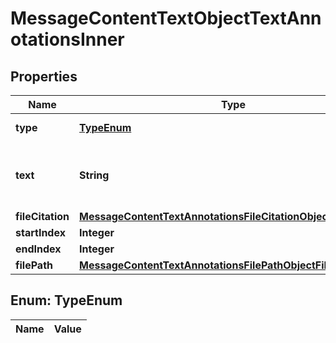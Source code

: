 

# MessageContentTextObjectTextAnnotationsInner

## Properties

Name | Type | Description | Notes
------------ | ------------- | ------------- | -------------
**type** | [**TypeEnum**](#TypeEnum) | Always &#x60;file_citation&#x60;. | 
**text** | **String** | The text in the message content that needs to be replaced. | 
**fileCitation** | [**MessageContentTextAnnotationsFileCitationObjectFileCitation**](MessageContentTextAnnotationsFileCitationObjectFileCitation.md) |  | 
**startIndex** | **Integer** |  | 
**endIndex** | **Integer** |  | 
**filePath** | [**MessageContentTextAnnotationsFilePathObjectFilePath**](MessageContentTextAnnotationsFilePathObjectFilePath.md) |  | 


## Enum: TypeEnum

Name | Value
---- | -----




